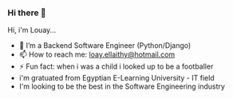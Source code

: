 ### Hi there 👋

<!--
**LouayTawfik/LouayTawfik** is a ✨ _special_ ✨ repository because its `README.md` (this file) appears on your GitHub profile.

Here are some ideas to get you started:

- 🔭 I’m currently working on improving my skills in the software engineering field (Web dev)
- 🌱 I’m currently learning Python/Django Back-End
- 💬 Ask me about ...
- 📫 How to reach me: loay.ellaithy@hotmail.com
- 😄 Pronouns: ...
- ⚡ Fun fact: when i was a child i looked up 
--> Hi, i'm Louay... 

- 🌱 I’m a Backend Software Engineer (Python/Django)
- 📫 How to reach me: loay.ellaithy@hotmail.com
- ⚡ Fun fact: when i was a child i looked up to be a footballer
- i'm gratuated from Egyptian E-Learning University - IT field
- I'm looking to be the best in the Software Engineering industry 


